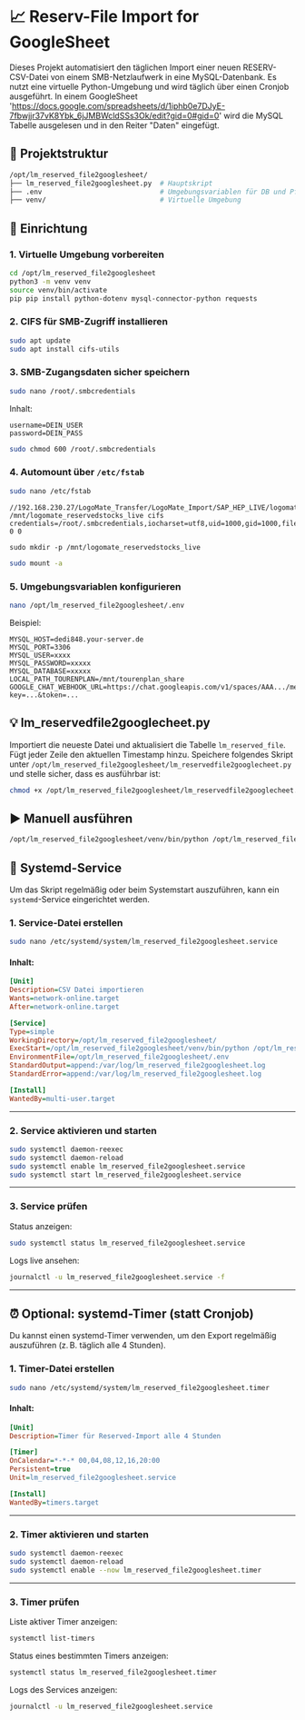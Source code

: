 # 📈 Reserv-File Import for GoogleSheet

Dieses Projekt automatisiert den täglichen Import einer neuen RESERV-CSV-Datei von einem SMB-Netzlaufwerk in eine MySQL-Datenbank. Es nutzt eine virtuelle Python-Umgebung und wird täglich über einen Cronjob ausgeführt.
In einem GoogleSheet 'https://docs.google.com/spreadsheets/d/1iphb0e7DJyE-7fbwjjr37vK8Ybk_6jJMBWcldSSs3Ok/edit?gid=0#gid=0' wird die MySQL Tabelle ausgelesen und in den Reiter "Daten" eingefügt.

## 📂 Projektstruktur

```bash
/opt/lm_reserved_file2googlesheet/
├── lm_reserved_file2googlesheet.py  # Hauptskript
├── .env                             # Umgebungsvariablen für DB und Pfade
├── venv/                            # Virtuelle Umgebung
```

## 🧱 Einrichtung

### 1. Virtuelle Umgebung vorbereiten

```bash
cd /opt/lm_reserved_file2googlesheet
python3 -m venv venv
source venv/bin/activate
pip pip install python-dotenv mysql-connector-python requests
```

### 2. CIFS für SMB-Zugriff installieren

```bash
sudo apt update
sudo apt install cifs-utils
```

### 3. SMB-Zugangsdaten sicher speichern

```bash
sudo nano /root/.smbcredentials
```

Inhalt:

```
username=DEIN_USER
password=DEIN_PASS
```

```bash
sudo chmod 600 /root/.smbcredentials
```

### 4. Automount über `/etc/fstab`

```bash
sudo nano /etc/fstab
```

```
//192.168.230.27/LogoMate_Transfer/LogoMate_Import/SAP_HEP_LIVE/logomate_reservedstocks_live /mnt/logomate_reservedstocks_live cifs credentials=/root/.smbcredentials,iocharset=utf8,uid=1000,gid=1000,file_mode=0644,dir_mode=0755,nofail 0 0
```

```
sudo mkdir -p /mnt/logomate_reservedstocks_live
```

```bash
sudo mount -a
```

### 5. Umgebungsvariablen konfigurieren

```bash
nano /opt/lm_reserved_file2googlesheet/.env
```

Beispiel:

```
MYSQL_HOST=dedi848.your-server.de
MYSQL_PORT=3306
MYSQL_USER=xxxx
MYSQL_PASSWORD=xxxxx
MYSQL_DATABASE=xxxxx
LOCAL_PATH_TOURENPLAN=/mnt/tourenplan_share
GOOGLE_CHAT_WEBHOOK_URL=https://chat.googleapis.com/v1/spaces/AAA.../messages?key=...&token=...

```

## 💡 lm_reservedfile2googlecheet.py

Importiert die neueste Datei und aktualisiert die Tabelle `lm_reserved_file`. Fügt jeder Zeile den aktuellen Timestamp hinzu. 
Speichere folgendes Skript unter `/opt/lm_reserved_file2googlesheet/lm_reservedfile2googlecheet.py` und stelle sicher, dass es ausführbar ist:

```bash
chmod +x /opt/lm_reserved_file2googlesheet/lm_reservedfile2googlecheet.py
```


## ▶️ Manuell ausführen

```bash
/opt/lm_reserved_file2googlesheet/venv/bin/python /opt/lm_reserved_file2googlesheet/lm_reservedfile2googlecheet.py
```

## 🧩 Systemd-Service

Um das Skript regelmäßig oder beim Systemstart auszuführen, kann ein `systemd`-Service eingerichtet werden.

### 1. Service-Datei erstellen

```bash
sudo nano /etc/systemd/system/lm_reserved_file2googlesheet.service
```

#### Inhalt:

```ini
[Unit]
Description=CSV Datei importieren
Wants=network-online.target
After=network-online.target

[Service]
Type=simple
WorkingDirectory=/opt/lm_reserved_file2googlesheet/
ExecStart=/opt/lm_reserved_file2googlesheet/venv/bin/python /opt/lm_reserved_file2googlesheet/lm_reservedfile2googlecheet.py
EnvironmentFile=/opt/lm_reserved_file2googlesheet/.env
StandardOutput=append:/var/log/lm_reserved_file2googlesheet.log
StandardError=append:/var/log/lm_reserved_file2googlesheet.log

[Install]
WantedBy=multi-user.target
```

---

### 2. Service aktivieren und starten

```bash
sudo systemctl daemon-reexec
sudo systemctl daemon-reload
sudo systemctl enable lm_reserved_file2googlesheet.service
sudo systemctl start lm_reserved_file2googlesheet.service
```

---

### 3. Service prüfen

Status anzeigen:

```bash
sudo systemctl status lm_reserved_file2googlesheet.service
```

Logs live ansehen:

```bash
journalctl -u lm_reserved_file2googlesheet.service -f
```

---


## ⏰ Optional: systemd-Timer (statt Cronjob)

Du kannst einen systemd-Timer verwenden, um den Export regelmäßig auszuführen (z. B. täglich alle 4 Stunden).

### 1. Timer-Datei erstellen

```bash
sudo nano /etc/systemd/system/lm_reserved_file2googlesheet.timer
```

#### Inhalt:

```ini
[Unit]
Description=Timer für Reserved-Import alle 4 Stunden

[Timer]
OnCalendar=*-*-* 00,04,08,12,16,20:00
Persistent=true
Unit=lm_reserved_file2googlesheet.service

[Install]
WantedBy=timers.target

```

---

### 2. Timer aktivieren und starten

```bash
sudo systemctl daemon-reexec
sudo systemctl daemon-reload
sudo systemctl enable --now lm_reserved_file2googlesheet.timer
```

---

### 3. Timer prüfen

Liste aktiver Timer anzeigen:

```bash
systemctl list-timers
```

Status eines bestimmten Timers anzeigen:

```bash
systemctl status lm_reserved_file2googlesheet.timer
```

Logs des Services anzeigen:

```bash
journalctl -u lm_reserved_file2googlesheet.service
```
